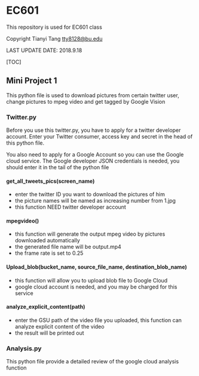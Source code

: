 # EC601
This repository is used for EC601 class

Copyright Tianyi Tang tty8128@bu.edu

LAST UPDATE DATE:  2018.9.18

[TOC]

## Mini Project 1

This python file is used to download pictures from certain twitter user, change pictures to mpeg video and get tagged by Google Vision

### Twitter.py

Before you use this twitter.py, you have to apply for a twitter developer account. Enter your Twitter consumer, access key and secret in the head of this python file.

You also need to apply for a Google Account so you can use the Google cloud service.  The Google developer JSON credentials is needed, you should enter it in the tail of the python file

#### get_all_tweets_pics(screen_name)

- enter the twitter ID you want to download the pictures of him
- the picture names will be named as increasing number from 1.jpg
- this function NEED twitter developer account

#### mpegvideo()

- this function will generate the output mpeg video by pictures downloaded automatically
- the generated file name will be output.mp4
- the frame rate is set to 0.25

#### Upload_blob(bucket_name, source_file_name, destination_blob_name)

- this function will allow you to upload blob file to Google Cloud
- google cloud account is needed, and you may be charged for this service

#### analyze_explicit_content(path)

- enter the GSU path of the video file you uploaded, this function can analyze explicit content of the video
- the result will be printed out

### Analysis.py

This python file provide a detailed review of the google cloud analysis function
